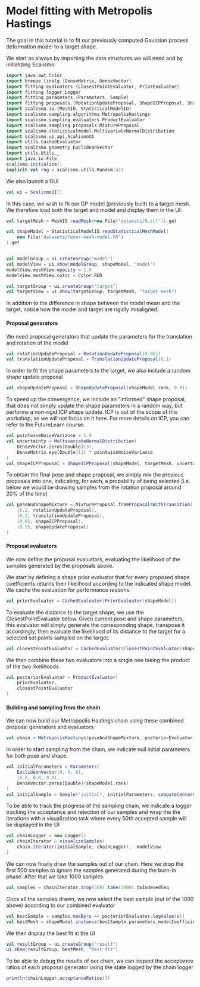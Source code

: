 
# Model fitting with Metropolis Hastings

The goal in this tutorial is to fit our previously computed Gaussian process deformation model to a target shape.


We start as always by importing the data structures we will need and by initializing Scalismo:



```scala mdoc:silent
import java.awt.Color
import breeze.linalg.{DenseMatrix, DenseVector}
import fitting.evaluators.{ClosestPointEvaluator, PriorEvaluator}
import fitting.logger.Logger
import fitting.parameters.{Parameters, Sample}
import fitting.proposals.{RotationUpdateProposal, ShapeICPProposal, ShapeUpdateProposal, TranslationUpdateProposal}
import scalismo.io.{MeshIO, StatisticalModelIO}
import scalismo.sampling.algorithms.MetropolisHastings
import scalismo.sampling.evaluators.ProductEvaluator
import scalismo.sampling.proposals.MixtureProposal
import scalismo.statisticalmodel.MultivariateNormalDistribution
import scalismo.ui.api.ScalismoUI
import utils.CachedEvaluator
import scalismo.geometry.EuclideanVector
import utils.Utils._
import java.io.File
scalismo.initialize()
implicit val rng = scalismo.utils.Random(42)
```

We also launch a GUI
```scala mdoc:silent
val ui = ScalismoUI()
```
   
In this case, we wish to fit our GP model (previously built) to a target mesh. 
We therefore load both the target and model and display them in the UI:

```scala mdoc:silent   
val targetMesh = MeshIO.readMesh(new File("datasets/9.stl")).get

val shapeModel = StatisticalModelIO.readStatisticalMeshModel(
    new File("datasets/femur-mesh-model.h5")
).get


val modelGroup = ui.createGroup("model")
val modelView = ui.show(modelGroup, shapeModel, "model")
modelView.meshView.opacity = 1.0
modelView.meshView.color = Color.RED

val targetGroup = ui.createGroup("target")
val targetView = ui.show(targetGroup, targetMesh, "target mesh")
```

In addition to the difference in shape between the model mean and the target, 
notice how the model and target are rigidly misaligned.

#### Proposal generators

We need proposal generators that update the parameters for the translation and rotation of the model

```scala mdoc:silent       
val rotationUpdateProposal = RotationUpdateProposal(0.001)
val translationUpdateProposal = TranslationUpdateProposal(0.1)
```
   
In order to fit the shape parameters to the target, we also include a random shape update proposal

```scala mdoc:silent        
val shapeUpdateProposal = ShapeUpdateProposal(shapeModel.rank, 0.01)
```

To speed up the convergence, we include an "informed" shape proposal, that does not simply update the
shape parameters in a random way, but performs a non-rigid ICP shape update. ICP is out of the scope of this
workshop, so we will not focus on it here. For more details on ICP, you can refer to the FutureLearn course.

```scala mdoc:silent   
val pointwiseNoiseVariance = 1.0
val uncertainty = MultivariateNormalDistribution(
    DenseVector.zeros[Double](3),
    DenseMatrix.eye[Double](3) * pointwiseNoiseVariance
)
val shapeICPProposal = ShapeICPProposal(shapeModel, targetMesh, uncertainty, 1.0)
```

To obtain the final pose and shape proposal, we simply mix the previous proposals
into one, indicating, for each, a propability of being selected (i.e. below we would be 
drawing samples from the rotation proposal around 20% of the time)

```scala mdoc:silent  
val poseAndShapeMixture = MixtureProposal.fromProposalsWithTransition(
    (0.2, rotationUpdateProposal),
    (0.2, translationUpdateProposal),
    (0.05, shapeICPProposal),
    (0.55, shapeUpdateProposal)
)
```

#### Proposal evaluators
We now define the proposal evaluators, evaluating the likelihood of the samples generated by the proposals above.

We start by defining a shape prior evaluator that for every proposed shape coefficients returns
their likelihood according to the indicated shape model. We cache the evaluation for performance reasons.

```scala mdoc:silent  
val priorEvaluator = CachedEvaluator(PriorEvaluator(shapeModel))
```

To evaluate the distance to the target shape, we use the ClosestPointEvaluator below.
Given current pose and shape parameters, this evaluator will simply generate the corresponding shape, transpose
it accordingly, then evaluate the likelihood of its distance to the target for a selected set points sampled on the target.

```scala mdoc:silent 
val closestPointEvaluator = CachedEvaluator(ClosestPointEvaluator(shapeModel, targetMesh, uncertainty))
```

We then combine these two evaluators into a single one taking the product of the two likelihoods.

```scala mdoc:silent   
val posteriorEvaluator = ProductEvaluator(
    priorEvaluator,
    closestPointEvaluator
)
```

#### Building and sampling from the chain

We can now build our Metropoolis Hastings chain using these combined proposal generators and evaluators

```scala mdoc:silent
val chain = MetropolisHastings(poseAndShapeMixture, posteriorEvaluator)
```

In order to start sampling from the chain, we indicate  null initial parameters for both pose and shape.

```scala mdoc:silent
val initialParameters = Parameters(
    EuclideanVector(0, 0, 0),
    (0.0, 0.0, 0.0),
    DenseVector.zeros[Double](shapeModel.rank)
)
val initialSample = Sample("initial", initialParameters, computeCenterOfMass(shapeModel.mean))
```

To be able to track the progress of the sampling chain, we indicate a logger tracking the acceptance and 
rejection of our samples and wrap the
the iterations with a visualization task where every 50th accepted sample will be displayed in the UI


```scala mdoc:silent
val chainLogger = new Logger()
val chainIterator = visualizeSamples(
    chain.iterator(initialSample, chainLogger),  modelView
)
```

We can now finally draw the samples out of our chain. Here we drop the first 500 samples to ignore the samples
generated during the burn-in phase. After that we take 1000 samples.
    
```scala mdoc:silent    
val samples = chainIterator.drop(500).take(1000).toIndexedSeq
```

Once all the samples drawn, we now select the best sample (out of the 1000 above) according to our
combined evaluator


```scala mdoc:silent  
val bestSample = samples.maxBy(s => posteriorEvaluator.logValue(s))
val bestMesh = shapeModel.instance(bestSample.parameters.modelCoefficients).transform(bestSample.poseTransformation)
```

We then display the best fit in the UI
```scala mdoc:silent  
val resultGroup = ui.createGroup("result")
ui.show(resultGroup, bestMesh, "best fit")
```

To be able to debug the results of our chain, we can inspect the acceptance ratios of each proposal
generator using the state logged by the chain logger

```scala mdoc:silent  
println(chainLogger.acceptanceRatios())
```




